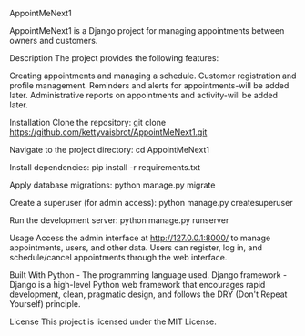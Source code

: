 AppointMeNext1

AppointMeNext1 is a Django project for managing appointments between owners and customers.

Description
The project provides the following features:

Creating appointments and managing a schedule.
Customer registration and profile management.
Reminders and alerts for appointments-will be added later.
Administrative reports on appointments and activity-will be added later.

Installation
Clone the repository:
git clone https://github.com/kettyvaisbrot/AppointMeNext1.git


Navigate to the project directory:
cd AppointMeNext1

Install dependencies:
pip install -r requirements.txt

Apply database migrations:
python manage.py migrate

Create a superuser (for admin access):
python manage.py createsuperuser

Run the development server:
python manage.py runserver


Usage
Access the admin interface at http://127.0.0.1:8000/ to manage appointments, users, and other data.
Users can register, log in, and schedule/cancel appointments through the web interface.

Built With
Python - The programming language used.
Django framework - Django is a high-level Python web framework that encourages rapid development, clean, pragmatic design, and follows the DRY (Don't Repeat Yourself) principle.

License
This project is licensed under the MIT License.